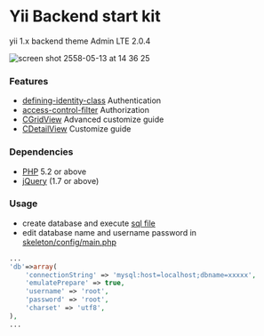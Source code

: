 # Yii Backend start kit
yii 1.x backend theme Admin LTE 2.0.4

![screen shot 2558-05-13 at 14 36 25](https://cloud.githubusercontent.com/assets/1927531/7605915/816a0812-f97e-11e4-9736-4f408fc25453.png "yii backend start kit")

### Features
* [defining-identity-class](http://www.yiiframework.com/doc/guide/1.1/en/topics.auth#defining-identity-class) Authentication
* [access-control-filter](http://www.yiiframework.com/doc/guide/1.1/en/topics.auth#access-control-filter) Authorization
* [CGridView](http://www.yiiframework.com/doc/api/1.1/CGridView) Advanced customize guide
* [CDetailView](http://www.yiiframework.com/doc/api/1.1/CDetailView) Customize guide

### Dependencies
* [PHP](http://php.net/) 5.2 or above
* [jQuery](https://github.com/jquery/jquery) (1.7 or above)

### Usage
* create database and execute [sql file](https://github.com/fogza/yii-backend-start-kit/tree/master/sql)
* edit database name and username password in [skeleton/config/main.php](https://github.com/fogza/yii-backend-start-kit/blob/master/protected/config/main.php)

```php
...
'db'=>array(
	'connectionString' => 'mysql:host=localhost;dbname=xxxxx',
	'emulatePrepare' => true,
	'username' => 'root',
	'password' => 'root',
	'charset' => 'utf8',
),
...
```
